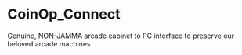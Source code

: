 # CoinOp_Connect
Genuine, NON-JAMMA arcade cabinet to PC interface to preserve our beloved arcade machines

